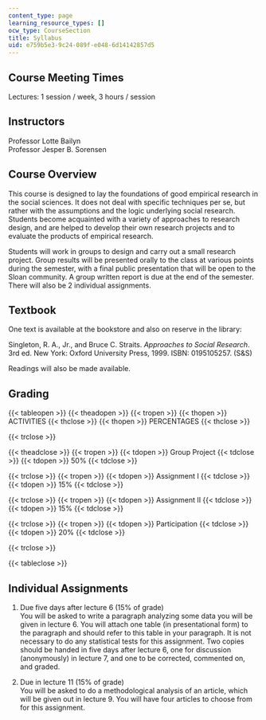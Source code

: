 ```yaml
---
content_type: page
learning_resource_types: []
ocw_type: CourseSection
title: Syllabus
uid: e759b5e3-9c24-089f-e048-6d14142857d5
---
```


Course Meeting Times
--------------------

Lectures: 1 session / week, 3 hours / session

Instructors
-----------

Professor Lotte Bailyn  
Professor Jesper B. Sorensen

Course Overview
---------------

This course is designed to lay the foundations of good empirical research in the social sciences. It does not deal with specific techniques per se, but rather with the assumptions and the logic underlying social research. Students become acquainted with a variety of approaches to research design, and are helped to develop their own research projects and to evaluate the products of empirical research.

Students will work in groups to design and carry out a small research project. Group results will be presented orally to the class at various points during the semester, with a final public presentation that will be open to the Sloan community. A group written report is due at the end of the semester. There will also be 2 individual assignments.

Textbook
--------

One text is available at the bookstore and also on reserve in the library:

Singleton, R. A., Jr., and Bruce C. Straits. _Approaches to Social Research_. 3rd ed. New York: Oxford University Press, 1999. ISBN: 0195105257. (S&S)

Readings will also be made available.

Grading
-------

{{< tableopen >}}
{{< theadopen >}}
{{< tropen >}}
{{< thopen >}}
ACTIVITIES
{{< thclose >}}
{{< thopen >}}
PERCENTAGES
{{< thclose >}}

{{< trclose >}}

{{< theadclose >}}
{{< tropen >}}
{{< tdopen >}}
Group Project
{{< tdclose >}}
{{< tdopen >}}
50%
{{< tdclose >}}

{{< trclose >}}
{{< tropen >}}
{{< tdopen >}}
Assignment I
{{< tdclose >}}
{{< tdopen >}}
15%
{{< tdclose >}}

{{< trclose >}}
{{< tropen >}}
{{< tdopen >}}
Assignment II
{{< tdclose >}}
{{< tdopen >}}
15%
{{< tdclose >}}

{{< trclose >}}
{{< tropen >}}
{{< tdopen >}}
Participation
{{< tdclose >}}
{{< tdopen >}}
20%
{{< tdclose >}}

{{< trclose >}}

{{< tableclose >}}

Individual Assignments
----------------------

1.  Due five days after lecture 6 (15% of grade)  
    You will be asked to write a paragraph analyzing some data you will be given in lecture 6. You will attach one table (in presentational form) to the paragraph and should refer to this table in your paragraph. It is not necessary to do any statistical tests for this assignment. Two copies should be handed in five days after lecture 6, one for discussion (anonymously) in lecture 7, and one to be corrected, commented on, and graded.  
    
2.  Due in lecture 11 (15% of grade)  
    You will be asked to do a methodological analysis of an article, which will be given out in lecture 9. You will have four articles to choose from for this assignment.